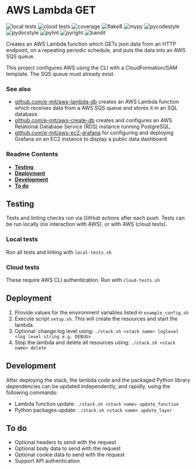 # AWS Lambda GET

![local tests](https://github.com/e-mit/aws-lambda-get/actions/workflows/tests.yml/badge.svg)
![cloud tests](https://github.com/e-mit/aws-lambda-get/actions/workflows/cloud-tests.yml/badge.svg)
![coverage](https://img.shields.io/endpoint?url=https://gist.githubusercontent.com/e-mit/9df92671b4e2859b1e75cf762121b73f/raw/aws-lambda-get.json)
![flake8](https://github.com/e-mit/aws-lambda-get/actions/workflows/flake8.yml/badge.svg)
![mypy](https://github.com/e-mit/aws-lambda-get/actions/workflows/mypy.yml/badge.svg)
![pycodestyle](https://github.com/e-mit/aws-lambda-get/actions/workflows/pycodestyle.yml/badge.svg)
![pydocstyle](https://github.com/e-mit/aws-lambda-get/actions/workflows/pydocstyle.yml/badge.svg)
![pylint](https://github.com/e-mit/aws-lambda-get/actions/workflows/pylint.yml/badge.svg)
![pyright](https://github.com/e-mit/aws-lambda-get/actions/workflows/pyright.yml/badge.svg)
![bandit](https://github.com/e-mit/aws-lambda-get/actions/workflows/bandit.yml/badge.svg)

Creates an AWS Lambda function which GETs json data from an HTTP endpoint, on a repeating periodic schedule, and puts the data into an AWS SQS queue.

This project configures AWS using the CLI with a CloudFormation/SAM template. The SQS queue must already exist.


### See also

- [github.com/e-mit/aws-lambda-db](https://github.com/e-mit/aws-lambda-db) creates an AWS Lambda function which receives data from a AWS SQS queue and stores it in an SQL database.
- [github.com/e-mit/aws-create-db](https://github.com/e-mit/aws-create-db) creates and configures an AWS Relational Database Service (RDS) instance running PostgreSQL.
- [github.com/e-mit/aws-ec2-grafana](https://github.com/e-mit/aws-ec2-grafana) for configuring and deploying Grafana on an EC2 instance to display a public data dashboard


### Readme Contents

- **[Testing](#testing)**<br>
- **[Deployment](#deployment)**<br>
- **[Development](#development)**<br>
- **[To do](#to-do)**<br>


## Testing

Tests and linting checks run via GitHub actions after each push. Tests can be run locally (no interaction with AWS), or with AWS (cloud tests).


### Local tests

Run all tests and linting with ```local-tests.sh```


### Cloud tests

These require AWS CLI authentication. Run with ```cloud-tests.sh```


## Deployment

1. Provide values for the environment variables listed in ```example_config.sh```
2. Execute script ```setup.sh```. This will create the resources and start the lambda.
3. Optional: change log level using: ```./stack.sh <stack name> loglevel <log level string e.g. DEBUG>```
4. Stop the lambda and delete all resources using: ```./stack.sh <stack name> delete```


## Development

After deploying the stack, the lambda code and the packaged Python library dependencies can be updated independently, and rapidly, using the following commands:

- Lambda function update: ```./stack.sh <stack name> update_function```
- Python packages update: ```./stack.sh <stack name> update_layer```


## To do

- Optional headers to send with the request
- Optional body data to send with the request
- Optional cookie data to send with the request
- Support API authentication
